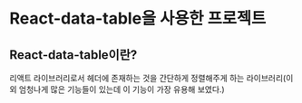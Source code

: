 # React-data-table을 사용한 프로젝트

## React-data-table이란?

리액트 라이브러리로서 헤더에 존재하는 것을 간단하게 정렬해주게 하는 라이브러리(이외 엄청나게 많은 기능들이 있는데 이 기능이 가장 유용해 보였다.)
